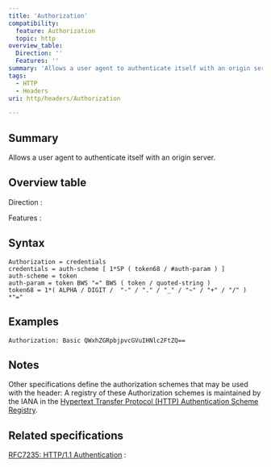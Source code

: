 ```yaml
---
title: 'Authorization'
compatibility:
  feature: Authorization
  topic: http
overview_table:
  Direction: ''
  Features: ''
summary: 'Allows a user agent to authenticate itself with an origin server.'
tags:
  - HTTP
  - Headers
uri: http/headers/Authorization

---
```

## Summary

Allows a user agent to authenticate itself with an origin server.

## Overview table

Direction
:

Features
:

## Syntax

    Authorization = credentials
    credentials = auth-scheme [ 1*SP ( token68 / #auth-param ) ]
    auth-scheme = token
    auth-param = token BWS "=" BWS ( token / quoted-string )
    token68 = 1*( ALPHA / DIGIT /  "-" / "." / "_" / "~" / "+" / "/" ) *"="

## Examples

```
Authorization: Basic QWxhZGRpbjpvcGVuIHNlc2FtZQ==
```

## Notes

Other specifications define the authorization schemes that may be used with the header: A registry of these Authorization schemes is maintained by the IANA in the [Hypertext Transfer Protocol (HTTP) Authentication Scheme Registry](http://www.iana.org/assignments/http-authschemes/http-authschemes.xhtml).

## Related specifications

[RFC7235: HTTP/1.1 Authentication](http://tools.ietf.org/html/rfc7235#section-4.2)
:

